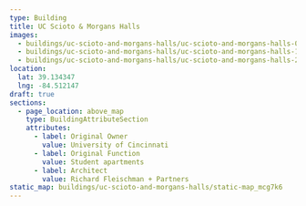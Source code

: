 ```yaml
---
type: Building
title: UC Scioto & Morgans Halls
images:
  - buildings/uc-scioto-and-morgans-halls/uc-scioto-and-morgans-halls-0_t4ylbu
  - buildings/uc-scioto-and-morgans-halls/uc-scioto-and-morgans-halls-1_ladivc
  - buildings/uc-scioto-and-morgans-halls/uc-scioto-and-morgans-halls-2_q0orjj
location:
  lat: 39.134347
  lng: -84.512147
draft: true
sections:
  - page_location: above_map
    type: BuildingAttributeSection
    attributes:
      - label: Original Owner
        value: University of Cincinnati
      - label: Original Function
        value: Student apartments
      - label: Architect
        value: Richard Fleischman + Partners
static_map: buildings/uc-scioto-and-morgans-halls/static-map_mcg7k6
---
```

